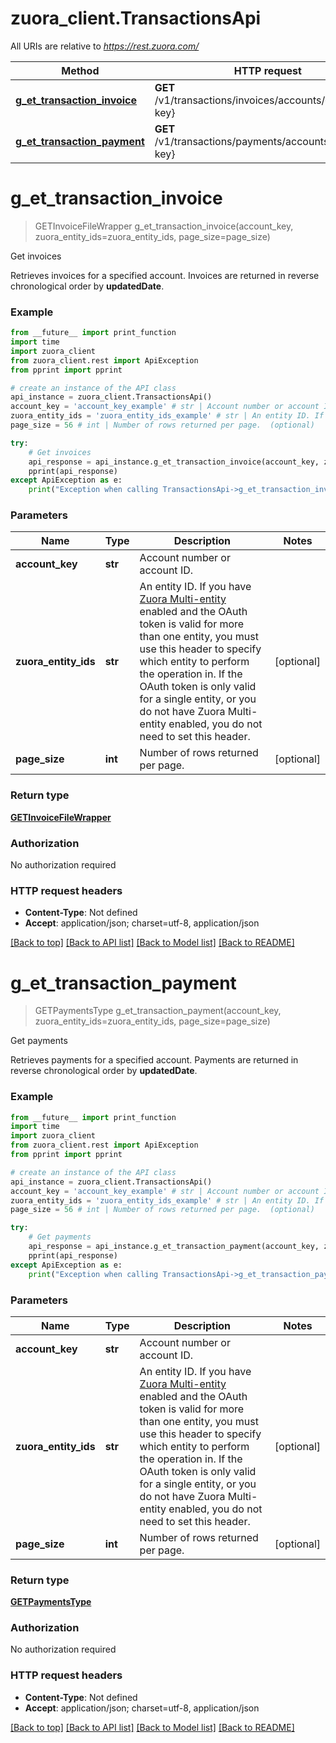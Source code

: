 # zuora_client.TransactionsApi

All URIs are relative to *https://rest.zuora.com/*

Method | HTTP request | Description
------------- | ------------- | -------------
[**g_et_transaction_invoice**](TransactionsApi.md#g_et_transaction_invoice) | **GET** /v1/transactions/invoices/accounts/{account-key} | Get invoices
[**g_et_transaction_payment**](TransactionsApi.md#g_et_transaction_payment) | **GET** /v1/transactions/payments/accounts/{account-key} | Get payments

# **g_et_transaction_invoice**
> GETInvoiceFileWrapper g_et_transaction_invoice(account_key, zuora_entity_ids=zuora_entity_ids, page_size=page_size)

Get invoices

Retrieves invoices for a specified account.  Invoices are returned in reverse chronological order by **updatedDate**. 

### Example
```python
from __future__ import print_function
import time
import zuora_client
from zuora_client.rest import ApiException
from pprint import pprint

# create an instance of the API class
api_instance = zuora_client.TransactionsApi()
account_key = 'account_key_example' # str | Account number or account ID. 
zuora_entity_ids = 'zuora_entity_ids_example' # str | An entity ID. If you have [Zuora Multi-entity](https://knowledgecenter.zuora.com/BB_Introducing_Z_Business/Multi-entity) enabled and the OAuth token is valid for more than one entity, you must use this header to specify which entity to perform the operation in. If the OAuth token is only valid for a single entity, or you do not have Zuora Multi-entity enabled, you do not need to set this header.  (optional)
page_size = 56 # int | Number of rows returned per page.  (optional)

try:
    # Get invoices
    api_response = api_instance.g_et_transaction_invoice(account_key, zuora_entity_ids=zuora_entity_ids, page_size=page_size)
    pprint(api_response)
except ApiException as e:
    print("Exception when calling TransactionsApi->g_et_transaction_invoice: %s\n" % e)
```

### Parameters

Name | Type | Description  | Notes
------------- | ------------- | ------------- | -------------
 **account_key** | **str**| Account number or account ID.  | 
 **zuora_entity_ids** | **str**| An entity ID. If you have [Zuora Multi-entity](https://knowledgecenter.zuora.com/BB_Introducing_Z_Business/Multi-entity) enabled and the OAuth token is valid for more than one entity, you must use this header to specify which entity to perform the operation in. If the OAuth token is only valid for a single entity, or you do not have Zuora Multi-entity enabled, you do not need to set this header.  | [optional] 
 **page_size** | **int**| Number of rows returned per page.  | [optional] 

### Return type

[**GETInvoiceFileWrapper**](GETInvoiceFileWrapper.md)

### Authorization

No authorization required

### HTTP request headers

 - **Content-Type**: Not defined
 - **Accept**: application/json; charset=utf-8, application/json

[[Back to top]](#) [[Back to API list]](../README.md#documentation-for-api-endpoints) [[Back to Model list]](../README.md#documentation-for-models) [[Back to README]](../README.md)

# **g_et_transaction_payment**
> GETPaymentsType g_et_transaction_payment(account_key, zuora_entity_ids=zuora_entity_ids, page_size=page_size)

Get payments

Retrieves payments for a specified account. Payments are returned in reverse chronological order by **updatedDate**. 

### Example
```python
from __future__ import print_function
import time
import zuora_client
from zuora_client.rest import ApiException
from pprint import pprint

# create an instance of the API class
api_instance = zuora_client.TransactionsApi()
account_key = 'account_key_example' # str | Account number or account ID.
zuora_entity_ids = 'zuora_entity_ids_example' # str | An entity ID. If you have [Zuora Multi-entity](https://knowledgecenter.zuora.com/BB_Introducing_Z_Business/Multi-entity) enabled and the OAuth token is valid for more than one entity, you must use this header to specify which entity to perform the operation in. If the OAuth token is only valid for a single entity, or you do not have Zuora Multi-entity enabled, you do not need to set this header.  (optional)
page_size = 56 # int | Number of rows returned per page.  (optional)

try:
    # Get payments
    api_response = api_instance.g_et_transaction_payment(account_key, zuora_entity_ids=zuora_entity_ids, page_size=page_size)
    pprint(api_response)
except ApiException as e:
    print("Exception when calling TransactionsApi->g_et_transaction_payment: %s\n" % e)
```

### Parameters

Name | Type | Description  | Notes
------------- | ------------- | ------------- | -------------
 **account_key** | **str**| Account number or account ID. | 
 **zuora_entity_ids** | **str**| An entity ID. If you have [Zuora Multi-entity](https://knowledgecenter.zuora.com/BB_Introducing_Z_Business/Multi-entity) enabled and the OAuth token is valid for more than one entity, you must use this header to specify which entity to perform the operation in. If the OAuth token is only valid for a single entity, or you do not have Zuora Multi-entity enabled, you do not need to set this header.  | [optional] 
 **page_size** | **int**| Number of rows returned per page.  | [optional] 

### Return type

[**GETPaymentsType**](GETPaymentsType.md)

### Authorization

No authorization required

### HTTP request headers

 - **Content-Type**: Not defined
 - **Accept**: application/json; charset=utf-8, application/json

[[Back to top]](#) [[Back to API list]](../README.md#documentation-for-api-endpoints) [[Back to Model list]](../README.md#documentation-for-models) [[Back to README]](../README.md)


